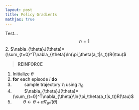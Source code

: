 ```yaml
---
layout: post
title: Policy Gradients
mathjax: true
---
```


Test...$$n=1$$
2.
$\nabla_{\theta}J(\theta)=(\sum_{t=0}^T\nabla_{\theta}\ln(\pi_\theta(a_t|s_t))R(\tau)$
>**REINFORCE**
1. Initialize $\theta$
2. **for** each episode $i$ **do**
3. $\quad\quad$ sample trajectory ${\tau_i}$ using $\pi_\theta$
4. $\quad\quad$ $\nabla_{\theta}J(\theta)=(\sum_{t=0}^T\nabla_{\theta}\ln(\pi_\theta(a_t|s_t))R(\tau)$
5. $\quad\quad \theta \leftarrow \theta + \alpha\nabla_{\theta}J(\theta)$ 
